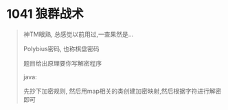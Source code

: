 # 1041 狼群战术

> 神TM眼熟, 总感觉以前用过,一查果然是...
>
> Polybius密码, 也称棋盘密码
>
> 题目给出原理要你写解密程序
>
> java:
>
> 先抄下加密规则, 然后用map相关的类创建加密映射,然后根据字符进行解密即可